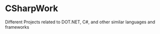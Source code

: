 # CSharpWork
Different Projects related to DOT.NET, C#, and other similar languages and frameworks




